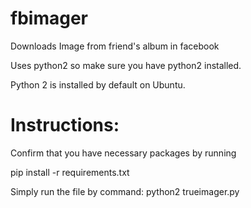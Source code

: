 # fbimager
Downloads Image from friend's album in facebook

Uses python2 so make sure you have python2 installed.

Python 2 is installed by default on Ubuntu.


# Instructions:
Confirm that you have necessary packages by running

pip install -r requirements.txt


Simply run the file by command:
python2 trueimager.py


